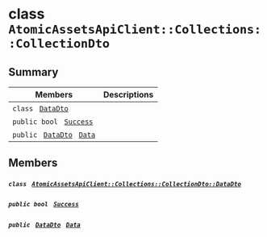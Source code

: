 # class `AtomicAssetsApiClient::Collections::CollectionDto` 

## Summary

 Members                                | Descriptions                                
----------------------------------------|---------------------------------------------
`class ` [`DataDto`](.github/workflows/documentation/md/AtomicAssetsApiClient--Collections--CollectionDto--DataDto.md#class_atomic_assets_api_client_1_1_collections_1_1_collection_dto_1_1_data_dto)        | 
`public bool ` [`Success`](#class_atomic_assets_api_client_1_1_collections_1_1_collection_dto_1a506fb037fbb6bfe8f254c021a2c3cfac) | 
`public ` [`DataDto`](.github/workflows/documentation/md/AtomicAssetsApiClient--Collections--CollectionDto--DataDto.md#class_atomic_assets_api_client_1_1_collections_1_1_collection_dto_1_1_data_dto)` ` [`Data`](#class_atomic_assets_api_client_1_1_collections_1_1_collection_dto_1a65c0779654774581967081cf3136bd84) | 

## Members

##### `class ` [`AtomicAssetsApiClient::Collections::CollectionDto::DataDto`](.github/workflows/documentation/md/AtomicAssetsApiClient--Collections--CollectionDto--DataDto.md#class_atomic_assets_api_client_1_1_collections_1_1_collection_dto_1_1_data_dto) 

##### `public bool ` [`Success`](#class_atomic_assets_api_client_1_1_collections_1_1_collection_dto_1a506fb037fbb6bfe8f254c021a2c3cfac) 

##### `public ` [`DataDto`](.github/workflows/documentation/md/AtomicAssetsApiClient--Collections--CollectionDto--DataDto.md#class_atomic_assets_api_client_1_1_collections_1_1_collection_dto_1_1_data_dto)` ` [`Data`](#class_atomic_assets_api_client_1_1_collections_1_1_collection_dto_1a65c0779654774581967081cf3136bd84) 

